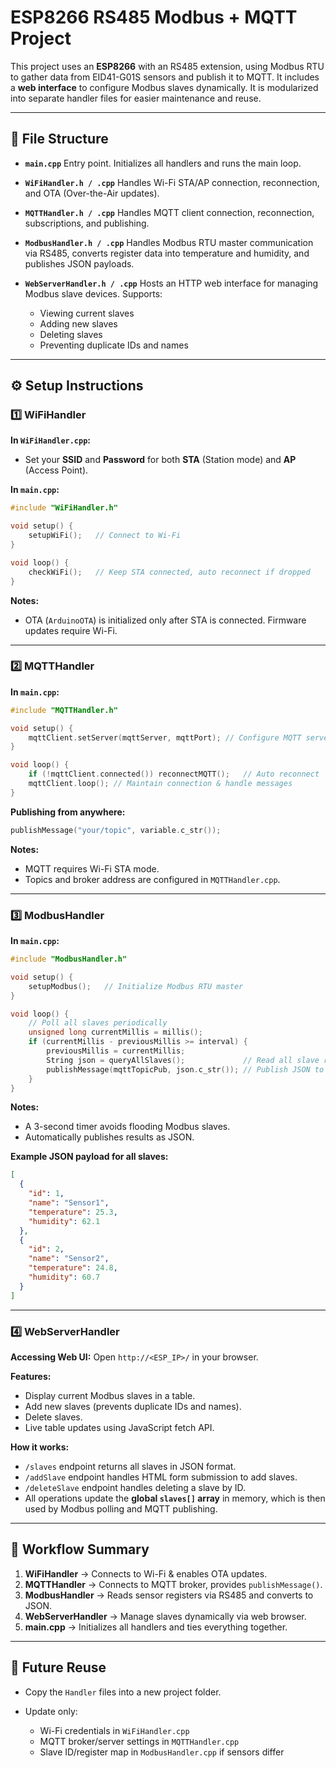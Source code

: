 
# ESP8266 RS485 Modbus + MQTT Project

This project uses an **ESP8266** with an RS485 extension, using Modbus RTU to gather data from EID41-G01S sensors and publish it to MQTT. It includes a **web interface** to configure Modbus slaves dynamically.
It is modularized into separate handler files for easier maintenance and reuse.

---

## 📂 File Structure

* **`main.cpp`**
  Entry point. Initializes all handlers and runs the main loop.

* **`WiFiHandler.h / .cpp`**
  Handles Wi-Fi STA/AP connection, reconnection, and OTA (Over-the-Air updates).

* **`MQTTHandler.h / .cpp`**
  Handles MQTT client connection, reconnection, subscriptions, and publishing.

* **`ModbusHandler.h / .cpp`**
  Handles Modbus RTU master communication via RS485, converts register data into temperature and humidity, and publishes JSON payloads.

* **`WebServerHandler.h / .cpp`**
  Hosts an HTTP web interface for managing Modbus slave devices. Supports:

  * Viewing current slaves
  * Adding new slaves
  * Deleting slaves
  * Preventing duplicate IDs and names

---

## ⚙️ Setup Instructions

### 1️⃣ WiFiHandler

**In `WiFiHandler.cpp`:**

* Set your **SSID** and **Password** for both **STA** (Station mode) and **AP** (Access Point).

**In `main.cpp`:**

```cpp
#include "WiFiHandler.h"

void setup() {
    setupWiFi();   // Connect to Wi-Fi
}

void loop() {
    checkWiFi();   // Keep STA connected, auto reconnect if dropped
}
```

**Notes:**

* OTA (`ArduinoOTA`) is initialized only after STA is connected. Firmware updates require Wi-Fi.

---

### 2️⃣ MQTTHandler

**In `main.cpp`:**

```cpp
#include "MQTTHandler.h"

void setup() {
    mqttClient.setServer(mqttServer, mqttPort); // Configure MQTT server
}

void loop() {
    if (!mqttClient.connected()) reconnectMQTT();   // Auto reconnect
    mqttClient.loop(); // Maintain connection & handle messages
}
```

**Publishing from anywhere:**

```cpp
publishMessage("your/topic", variable.c_str());
```

**Notes:**

* MQTT requires Wi-Fi STA mode.
* Topics and broker address are configured in `MQTTHandler.cpp`.

---

### 3️⃣ ModbusHandler

**In `main.cpp`:**

```cpp
#include "ModbusHandler.h"

void setup() {
    setupModbus();   // Initialize Modbus RTU master
}

void loop() {
    // Poll all slaves periodically
    unsigned long currentMillis = millis();
    if (currentMillis - previousMillis >= interval) {
        previousMillis = currentMillis;
        String json = queryAllSlaves();             // Read all slave registers
        publishMessage(mqttTopicPub, json.c_str()); // Publish JSON to MQTT
    }
}
```

**Notes:**

* A 3-second timer avoids flooding Modbus slaves.
* Automatically publishes results as JSON.

**Example JSON payload for all slaves:**

```json
[
  {
    "id": 1,
    "name": "Sensor1",
    "temperature": 25.3,
    "humidity": 62.1
  },
  {
    "id": 2,
    "name": "Sensor2",
    "temperature": 24.8,
    "humidity": 60.7
  }
]
```

---

### 4️⃣ WebServerHandler

**Accessing Web UI:** Open `http://<ESP_IP>/` in your browser.

**Features:**

* Display current Modbus slaves in a table.
* Add new slaves (prevents duplicate IDs and names).
* Delete slaves.
* Live table updates using JavaScript fetch API.

**How it works:**

* `/slaves` endpoint returns all slaves in JSON format.
* `/addSlave` endpoint handles HTML form submission to add slaves.
* `/deleteSlave` endpoint handles deleting a slave by ID.
* All operations update the **global `slaves[]` array** in memory, which is then used by Modbus polling and MQTT publishing.

---

## 🚀 Workflow Summary

1. **WiFiHandler** → Connects to Wi-Fi & enables OTA updates.
2. **MQTTHandler** → Connects to MQTT broker, provides `publishMessage()`.
3. **ModbusHandler** → Reads sensor registers via RS485 and converts to JSON.
4. **WebServerHandler** → Manage slaves dynamically via web browser.
5. **main.cpp** → Initializes all handlers and ties everything together.

---

## 🔧 Future Reuse

* Copy the `Handler` files into a new project folder.
* Update only:

  * Wi-Fi credentials in `WiFiHandler.cpp`
  * MQTT broker/server settings in `MQTTHandler.cpp`
  * Slave ID/register map in `ModbusHandler.cpp` if sensors differ
